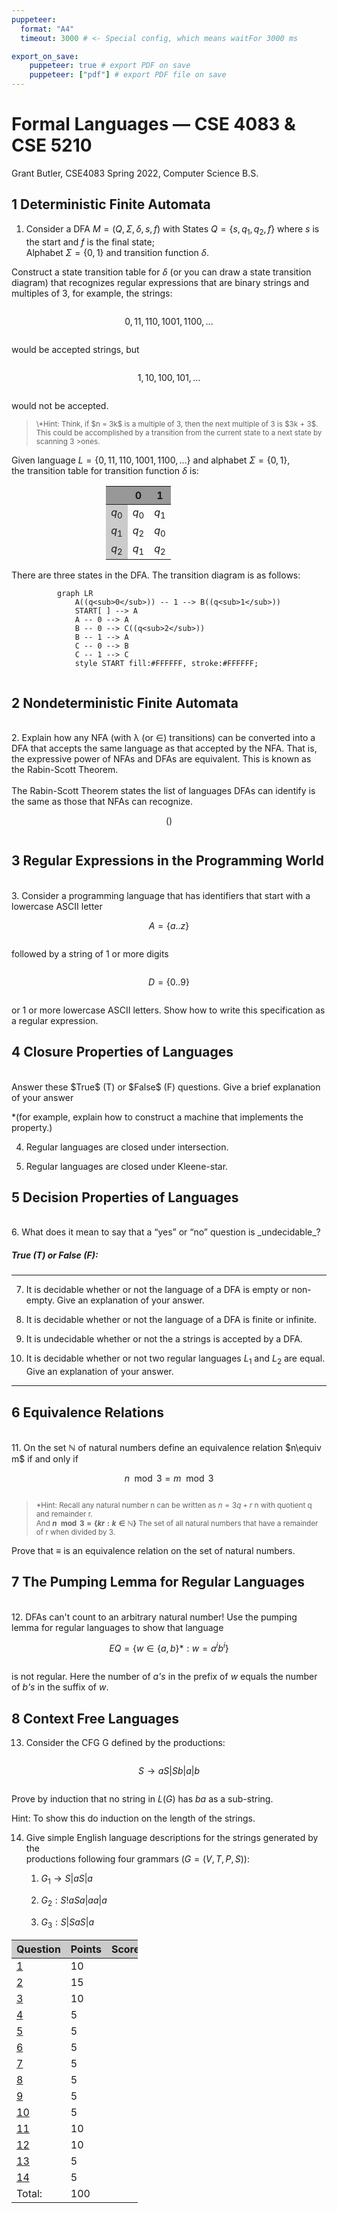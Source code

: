 ```yaml
---
puppeteer:
  format: "A4"
  timeout: 3000 # <- Special config, which means waitFor 3000 ms

export_on_save:
    puppeteer: true # export PDF on save
    puppeteer: ["pdf"] # export PDF file on save
---
```

<style>
    .center {
        display: flex;
        justify-content: center;
    }

    .leftTable {
        display: block;
        margin-left: 0px;
        margin-right: auto;
        width: 40%;
    }

    .leftTable th {
        background: rgba(0,0,0,0.2);
    }

    .centerTable {
        display: block;
        margin-left: auto;
        margin-right: auto;
        width: 40%;
    }

    .centerTable th {
        background: rgba(0,0,0,0.4);
    }

    .highlightFirstColumn tr td:nth-child(1) {
        background: rgba(0,0,0,0.2);
    }
</style>


# Formal Languages — CSE 4083 & CSE 5210

Grant Butler, CSE4083 Spring 2022, Computer Science B.S.

<div style="page-break-after: always; break-after: page;"></div>

## 1 Deterministic Finite Automata

1. <a id="1"></a> Consider a DFA $M=(Q, Σ, δ, s, f)$ with States $Q =\{s, q_1, q_2, f\}$ where _s_ is the start and _f_ is the final state; </br>
Alphabet $Σ = \{0,1\}$ and transition function _δ_.

Construct a state transition table for _δ_ (or you can draw a state transition diagram) that recognizes regular expressions that are binary strings and multiples of 3, for example, the strings:

<div class="center">

$0, 11, 110, 1001, 1100, ...$

</div>

would be accepted strings, but

<div class="center">

$1, 10, 100, 101, ...$

</div>

would not be accepted.


><sub>
>\*Hint: Think, if $n = 3k$ is a multiple of 3, then the next multiple of 3 is $3k + 3$. </br>
>This could be accomplished by a transition from the current state to a next state by scanning 3 >ones.
></sub>

Given language $L= \{0, 11, 110, 1001, 1100, ... \}$ and alphabet $Σ=\{0, 1\}$, </br>the transition table for transition function _δ_ is:

<div class="centerTable highlightFirstColumn">

|       | 0     | 1     |
|:-:    |:-:    |:-:    |
|$q_0$  |$q_0$  |$q_1$  |
|$q_1$  |$q_2$  |$q_0$  |
|$q_2$  |$q_1$  |$q_2$  |

</div>
There are three states in the DFA. The transition diagram is as follows:

<div class="center">

```mermaid
graph LR
    A((q<sub>0</sub>)) -- 1 --> B((q<sub>1</sub>))
    START[ ] --> A
    A -- 0 --> A
    B -- 0 --> C((q<sub>2</sub>))
    B -- 1 --> A
    C -- 0 --> B
    C -- 1 --> C
    style START fill:#FFFFFF, stroke:#FFFFFF;
```

</div>


[//]: # (style STOP  fill:#FFFFFF, stroke:#FFFFFF;
         style START fill:#FFFFFF, stroke:#FFFFFF;)

<div style="page-break-after: always; break-after: page;"></div>


## 2 Nondeterministic Finite Automata
</br>
2. <a id="2"></a> Explain how any NFA (with λ (or ∈) transitions) can be converted into a DFA that accepts the same language as that accepted by the NFA. That is, the expressive power of NFAs and DFAs are equivalent.  This is known as the Rabin-Scott Theorem.
</br></br>
The Rabin-Scott Theorem states the list of languages DFAs can identify is the same as those that NFAs can recognize.

<div class="center">

$()$

</div>

## 3 Regular Expressions in the Programming World
</br>
3. <a id="3"></a> Consider a programming language that has identifiers that start with a lowercase ASCII letter

<div class="center">

$A=\{a..z\}$

</div>

followed by a string of 1 or more digits

<div class="center">

$D=\{0..9\}$

</div>

or 1 or more lowercase ASCII letters. Show how to write this specification as a regular expression.



## 4 Closure Properties of Languages
</br>
Answer these $True$ (T) or $False$ (F) questions. Give a brief explanation of your answer

><sub>
\*(for example, explain how to construct a machine that implements the property.)
</sub>

4. <a id="4"></a> Regular languages are closed under intersection.

5. <a id="5"></a> Regular languages are closed under Kleene-star.


## 5 Decision Properties of Languages
</br>
6. <a id="6"></a> What does it mean to say that a “yes” or “no” question is _undecidable_?

<div style="page-break-after: always; break-after: page;"></div>

##### _True_ (T) or _False_ (F):
- - -

7. <a id="7"></a> It is decidable whether or not the language of a DFA is empty or non-empty. Give an explanation of your answer.


8. <a id="8"></a> It is decidable whether or not the language of a DFA is finite or infinite.


9. <a id="9"></a> It  is  undecidable  whether  or  not  the  a  strings is  accepted  by  a  DFA.


10. <a id="10"></a> It is decidable whether or not two regular languages $L_1$ and $L_2$ are equal. Give an explanation of your answer.

- - -

<div style="page-break-after: always; break-after: page;"></div>

## 6 Equivalence Relations
</br>
11. <a id="11"></a> On the set ℕ of natural numbers define an equivalence relation $n\equiv m$ if and only if

<div class="center">

$n\mod3=m\mod3$

</div>

><sub>\*Hint: Recall any natural number n can be written as $n= 3q+r$ n with quotient q and remainder r. </br>
And **$n\mod 3 =\{kr:k∈ℕ\}$** The set of all natural numbers that have a remainder of r when divided by 3.
</sub>

Prove that $\equiv$ is an equivalence relation on the set of natural numbers.


<div style="page-break-after: always; break-after: page;"></div>

## 7 The Pumping Lemma for Regular Languages
</br>
12. <a id="12"></a> DFAs can't count to an arbitrary natural number! Use the pumping lemma for regular languages to show that language

<div class="center">

$EQ=\{w ∈ {\{a, b\}*} : w = a^i b^i \}$

</div>

is not regular. Here the number of _a's_ in the prefix of _w_ equals the number of _b's_ in the suffix of _w_.


<div style="page-break-after: always; break-after: page;"></div>

## 8 Context Free Languages

13. <a id="13"></a> Consider the CFG G defined by the productions:

<div class="center">

$S \rightarrow aS|Sb|a|b$

</div>

Prove by induction that no string in $L(G)$ has $ba$ as a sub-string.

><sub>
Hint: To show this do induction on the length of the strings.
</sub>


14. <a id="14"></a> Give simple English language descriptions for the strings generated by the</br>
productions following four grammars $(G = (V, T, P, S) )$:

    1. $G_1 \rightarrow S|aS|a$


    2. $G_2 : S!aSa|aa|a$


    3. $G_3 : S|SaS|a$

<div style="page-break-after: always; break-after: page;"></div>

<div class="leftTable">

| Question              | Points | Score  |
| ------------------    | ------ | ------ |
| [1](#1)               |   10   |        |
| [2](#2)               |   15   |        |
| [3](#3)               |   10   |        |
| [4](#4)               |   5    |        |
| [5](#5)               |   5    |        |
| [6](#6)               |   5    |        |
| [7](#7)               |   5    |        |
| [8](#8)               |   5    |        |
| [9](#9)               |   5    |        |
| [10](#10)             |   5    |        |
| [11](#11)             |   10   |        |
| [12](#12)             |   10   |        |
| [13](#13)             |   5    |        |
| [14](#14)             |   5    |        |
| Total:                |   100  |        |

</div>
